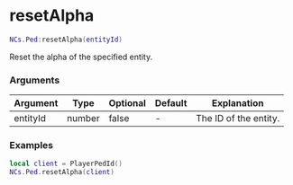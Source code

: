 # resetAlpha

```lua
NCs.Ped:resetAlpha(entityId)
```
Reset the alpha of the specified entity.

### Arguments
| Argument | Type   | Optional | Default | Explanation           |
|----------|--------|----------|---------|-----------------------|
| entityId | number | false    | -       | The ID of the entity. |

### Examples
```lua
local client = PlayerPedId()
NCs.Ped.resetAlpha(client)
```